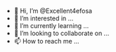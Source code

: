 - 👋 Hi, I’m @Excellent4efosa
- 👀 I’m interested in ...
- 🌱 I’m currently learning ...
- 💞️ I’m looking to collaborate on ...
- 📫 How to reach me ...

<!---
Excellent4efosa/Excellent4efosa is a ✨ special ✨ repository because its `README.md` (this file) appears on your GitHub profile.
You can click the Preview link to take a look at your changes.
--->
